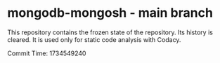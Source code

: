# mongodb-mongosh - main branch

This repository contains the frozen state of the repository.
Its history is cleared. It is used only for static code
analysis with Codacy.

Commit Time: 1734549240